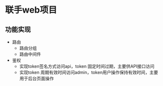 # 联手web项目

## 功能实现
- 路由
    - 路由分组
    - 路由中间件
- 鉴权
    - 实现token签名方式访问api，token 固定时间过期，主要供API接口访问
    - 实现token 周期有效时间访问admin，token用户操作保持有效时间，主要用于后台页面操作
    
